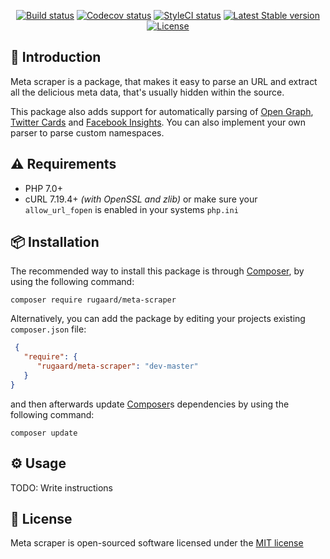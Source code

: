 <p align="center">
    <a href="https://travis-ci.org/rugaard/meta-scraper"><img src="https://travis-ci.org/rugaard/meta-scraper.svg?branch=master" alt="Build status"></a>
    <a href="https://codecov.io/gh/rugaard/meta-scraper"><img src="https://codecov.io/gh/rugaard/meta-scraper/branch/master/graph/badge.svg" alt="Codecov status"></a>
    <a href="https://styleci.io/repos/77235759"><img src="https://styleci.io/repos/77235759/shield?branch=master" alt="StyleCI status"></a>
    <a href="https://packagist.org/packages/rugaard/meta-scraper"><img src="https://poser.pugx.org/rugaard/meta-scraper/v/stable" alt="Latest Stable version"></a>
    <a href="https://packagist.org/packages/rugaard/meta-scraper"><img src="https://poser.pugx.org/rugaard/meta-scraper/license.svg" alt="License"></a>
</p>

## 📝 Introduction

Meta scraper is a package, that makes it easy to parse an URL and extract all the delicious meta data, that's usually hidden within the source.

This package also adds support for automatically parsing of [Open Graph](http://ogp.me), [Twitter Cards](https://dev.twitter.com/cards/types) and [Facebook Insights](https://developers.facebook.com/docs/sharing/webmasters#basic). You can also implement your own parser to parse custom namespaces.

## ⚠️ Requirements

- PHP 7.0+
- cURL 7.19.4+ _(with OpenSSL and zlib)_ or make sure your `allow_url_fopen` is enabled in your systems `php.ini`

## 📦 Installation

The recommended way to install this package is through [Composer](https://getcomposer.org/), by using the following command:
```shell
composer require rugaard/meta-scraper
```

Alternatively, you can add the package by editing your projects existing `composer.json` file:
```json
 {
   "require": {
      "rugaard/meta-scraper": "dev-master"
   }
}
```

and then afterwards update [Composer](https://getcomposer.org/)s dependencies by using the following command:
```shell
composer update
```

## ⚙️ Usage

TODO: Write instructions

## 🚓 License

Meta scraper is open-sourced software licensed under the [MIT license](http://opensource.org/licenses/MIT)